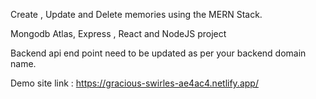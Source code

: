 Create , Update and Delete memories using the MERN Stack.

Mongodb Atlas, Express , React and NodeJS project

Backend api end point need to be updated as per your backend domain name.

Demo site link : https://gracious-swirles-ae4ac4.netlify.app/
